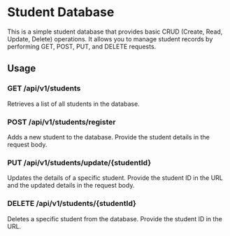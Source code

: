 # Student Database

This is a simple student database that provides basic CRUD (Create, Read, Update, Delete) operations. It allows you to manage student records by performing GET, POST, PUT, and DELETE requests.


## Usage

### GET /api/v1/students

Retrieves a list of all students in the database.

### POST /api/v1/students/register

Adds a new student to the database. Provide the student details in the request body.

### PUT /api/v1/students/update/{studentId}

Updates the details of a specific student. Provide the student ID in the URL and the updated details in the request body.

### DELETE /api/v1/students/{studentId}

Deletes a specific student from the database. Provide the student ID in the URL.



